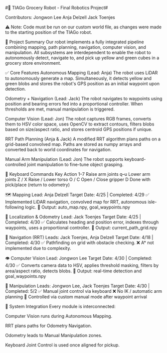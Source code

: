 #🛒 TIAGo Grocery Robot - Final Robotics Project#

Contributors:
Jongwon Lee
Anja Delzell
Jack Toenjes

⚠️ Note: Code must be run on our custom world file, as changes were made to the starting position of the TIAGo robot.

🚀 Project Summary
Our robot implements a fully integrated pipeline combining mapping, path planning, navigation, computer vision, and manipulation. All subsystems are interdependent to enable the robot to autonomously detect, navigate to, and pick up yellow and green cubes in a grocery store environment.

✅ Core Features
Autonomous Mapping (Lead: Anja)
The robot uses LiDAR to autonomously generate a map. Simultaneously, it detects yellow and green blobs and stores the robot's GPS position as an initial waypoint upon detection.

Odometry + Navigation (Lead: Jack)
The robot navigates to waypoints using position and bearing errors fed into a proportional controller. When thresholds are met, manual manipulation is triggered.

Computer Vision (Lead: Jon)
The robot captures RGB frames, converts them to HSV color space, uses OpenCV to extract contours, filters blobs based on size/aspect ratio, and stores centroid GPS positions if unique.

RRT Path Planning (Anja & Jack)
A modified RRT algorithm plans paths on a grid-based convolved map. Paths are stored as numpy arrays and converted back to world coordinates for navigation.

Manual Arm Manipulation (Lead: Jon)
The robot supports keyboard-controlled joint manipulation to fine-tune object grasping.

📌 Keyboard Commands
Key	Action
1–7	Raise arm joints
q–u	Lower arm joints
Z / X	Raise / Lower torso
O / C	Open / Close gripper
D	Done with pick/place (return to odometry)

🗺️ Mapping
Lead: Anja Delzell
Target Date: 4/25 | Completed: 4/29
✅ Implemented LiDAR navigation, convolved map for RRT, autonomous isle-following logic.
📁 Output: auto_map.npy, goal_waypoints.npy

📍 Localization & Odometry
Lead: Jack Toenjes
Target Date: 4/25 | Completed: 4/30
✅ Calculates heading and position error, indexes through waypoints, uses a proportional controller.
📁 Output: current_path_grid.npy

🎯 Navigation (RRT)
Leads: Jack Toenjes, Anja Delzell
Target Date: 4/18 | Completed: 4/30
✅ Pathfinding on grid with obstacle checking.
❌ A* not implemented due to complexity.

👁️ Computer Vision
Lead: Jongwon Lee
Target Date: 4/30 | Completed: 4/30
✅ Converts camera data to HSV, applies threshold masking, filters by area/aspect ratio, detects blobs.
📁 Output: real-time detection and goal_waypoints.npy

🤖 Manipulation
Leads: Jongwon Lee, Jack Toenjes
Target Date: 4/30 | Completed: 5/2
✅ Manual joint control via keyboard
❌ No IK / automatic arm planning
📁 Controlled via custom manual mode after waypoint arrival

🔗 System Integration
Every module is interconnected:

Computer Vision runs during Autonomous Mapping.

RRT plans paths for Odometry Navigation.

Odometry leads to Manual Manipulation zones.

Keyboard Joint Control is used once aligned for pickup.

